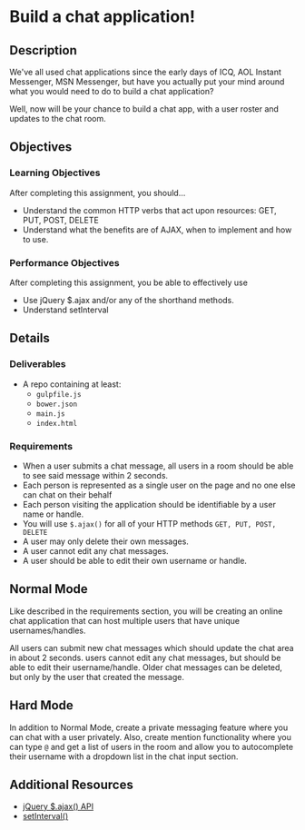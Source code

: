 # Build a chat application!

## Description
We've all used chat applications since the early days of ICQ, AOL Instant Messenger, MSN Messenger, but have you actually put your mind around what you would need to do to build a chat application?

Well, now will be your chance to build a chat app, with a user roster and updates to the chat room.

## Objectives

### Learning Objectives

After completing this assignment, you should…

* Understand the common HTTP verbs that act upon resources: GET, PUT, POST, DELETE
* Understand what the benefits are of AJAX, when to implement and how to use.

### Performance Objectives

After completing this assignment, you be able to effectively use

* Use jQuery $.ajax and/or any of the shorthand methods.
* Understand setInterval


## Details

### Deliverables

* A repo containing at least:
  * `gulpfile.js`
  * `bower.json`
  * `main.js`
  * `index.html`

### Requirements

* When a user submits a chat message, all users in a room should be able to see said message within 2 seconds.
* Each person is represented as a single user on the page and no one else can chat on their behalf
* Each person visiting the application should be identifiable by a user name or handle.
* You will use `$.ajax()` for all of your HTTP methods `GET, PUT, POST, DELETE`
* A user may only delete their own messages.
* A user cannot edit any chat messages.
* A user should be able to edit their own username or handle.

## Normal Mode

Like described in the requirements section, you will be creating an online chat application that can host multiple users that have unique usernames/handles.  

All users can submit new chat messages which should update the chat area in about 2 seconds.  users cannot edit any chat messages, but should be able to edit their username/handle.  Older chat messages can be deleted, but only by the user that created the message.

## Hard Mode

In addition to Normal Mode, create a private messaging feature where you can chat with a user privately.  Also, create mention functionality where you can type `@` and get a list of users in the room and allow you to autocomplete their username with a dropdown list in the chat input section.


## Additional Resources

* [jQuery $.ajax() API](http://api.jquery.com/category/ajax/)
* [setInterval()](https://developer.mozilla.org/en-US/docs/Web/API/WindowTimers.setInterval)
